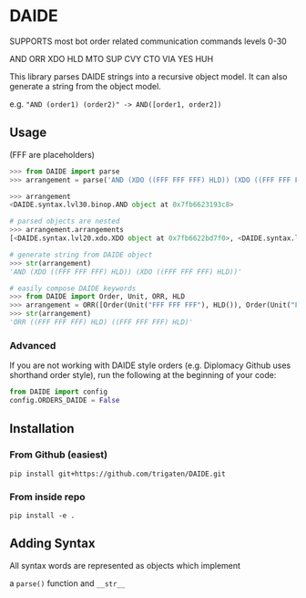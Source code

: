 # DAIDE

SUPPORTS most bot order related communication commands levels 0-30

AND ORR XDO HLD MTO SUP CVY CTO VIA YES HUH

This library parses DAIDE strings into a recursive object model. It can also generate a string from the object model.

e.g. `"AND (order1) (order2)" -> AND([order1, order2])`

## Usage

(FFF are placeholders)

```python
>>> from DAIDE import parse
>>> arrangement = parse('AND (XDO ((FFF FFF FFF) HLD)) (XDO ((FFF FFF FFF) HLD))')

>>> arrangement
<DAIDE.syntax.lvl30.binop.AND object at 0x7fb6623193c8>

# parsed objects are nested
>>> arrangement.arrangements
[<DAIDE.syntax.lvl20.xdo.XDO object at 0x7fb6622bd7f0>, <DAIDE.syntax.lvl20.xdo.XDO object at 0x7fb6622bd8d0>]

# generate string from DAIDE object
>>> str(arrangement)
'AND (XDO ((FFF FFF FFF) HLD)) (XDO ((FFF FFF FFF) HLD))'

# easily compose DAIDE keywords
>>> from DAIDE import Order, Unit, ORR, HLD
>>> arrangement = ORR([Order(Unit("FFF FFF FFF"), HLD()), Order(Unit("FFF FFF FFF"), HLD())])
>>> str(arrangement)
'ORR ((FFF FFF FFF) HLD) ((FFF FFF FFF) HLD)'
```

### Advanced

If you are not working with DAIDE style orders (e.g. Diplomacy Github uses shorthand order style), run the following at the beginning of your code:

```python
from DAIDE import config
config.ORDERS_DAIDE = False
```

## Installation

### From Github (easiest)

`pip install git+https://github.com/trigaten/DAIDE.git`

### From inside repo

`pip install -e .`

## Adding Syntax

All syntax words are represented as objects which implement 

a `parse()` function and `__str__`




